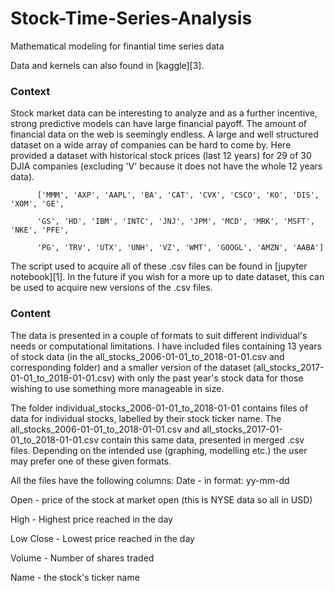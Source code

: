 # Stock-Time-Series-Analysis
Mathematical modeling for finantial time series data

Data and kernels can also found in [kaggle][3].

### Context

Stock market data can be interesting to analyze and as a further incentive, strong predictive models can have large financial payoff. The amount of financial data on the web is seemingly endless. A large and well structured dataset on a wide array of companies can be hard to come by. Here provided a dataset with historical stock prices (last 12 years) for 29 of 30 DJIA companies (excluding 'V' because it does not have the whole 12 years data).

          ['MMM', 'AXP', 'AAPL', 'BA', 'CAT', 'CVX', 'CSCO', 'KO', 'DIS', 'XOM', 'GE',

          'GS', 'HD', 'IBM', 'INTC', 'JNJ', 'JPM', 'MCD', 'MRK', 'MSFT', 'NKE', 'PFE',

          'PG', 'TRV', 'UTX', 'UNH', 'VZ', 'WMT', 'GOOGL', 'AMZN', 'AABA']

The script used to acquire all of these .csv files can be found in [jupyter notebook][1].
In the future if you wish for a more up to date dataset, this can be used to acquire new versions of the .csv files.

### Content

The data is presented in a couple of formats to suit different individual's needs or computational limitations. 
I have included files containing 13 years of stock data (in the all_stocks_2006-01-01_to_2018-01-01.csv and corresponding folder) and
a smaller version of the dataset (all_stocks_2017-01-01_to_2018-01-01.csv) with only the past year's stock data for those wishing to use something more manageable in size.

The folder individual_stocks_2006-01-01_to_2018-01-01 contains files of data for individual stocks, labelled by their stock ticker name. 
The all_stocks_2006-01-01_to_2018-01-01.csv and all_stocks_2017-01-01_to_2018-01-01.csv contain this same data, presented in merged .csv files. 
Depending on the intended use (graphing, modelling etc.) the user may prefer one of these given formats.

All the files have the following columns:
Date - in format: yy-mm-dd 

Open - price of the stock at market open (this is NYSE data so all in USD)

High - Highest price reached in the day

Low	Close - Lowest price reached in the day

Volume - Number of shares traded

Name - the stock's ticker name
